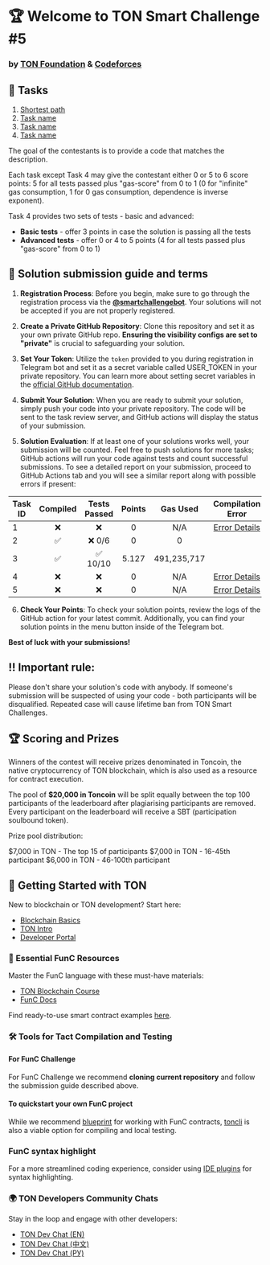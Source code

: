 # 🏆 Welcome to TON Smart Challenge #5

### by [TON Foundation](https://ton.org/) & [Codeforces](https://codeforces.com/)

## 📝 Tasks

1. [Shortest path](/contracts/1.fc)
2. [Task name](/contracts/2.fc)
3. [Task name](/contracts/3.fc)
4. [Task name](/contracts/4.fc)

The goal of the contestants is to provide a code that matches the description.

Each task except Task 4 may give the contestant either 0 or 5 to 6 score points: 5 for all tests passed plus "gas-score" from 0 to 1 (0 for "infinite" gas consumption, 1 for 0 gas consumption, dependence is inverse exponent).

Task 4 provides two sets of tests - basic and advanced:

- **Basic tests** - offer 3 points in case the solution is passing all the tests
- **Advanced tests** - offer 0 or 4 to 5 points (4 for all tests passed plus "gas-score" from 0 to 1)

## 📅 Solution submission guide and terms

1. **Registration Process**: Before you begin, make sure to go through the registration process via the **[@smartchallengebot](https://t.me/smartchallengebot?start=utm_github_repo)**. Your solutions will not be accepted if you are not properly registered.

2. **Create a Private GitHub Repository**: Clone this repository and set it as your own private GitHub repo. **Ensuring the visibility configs are set to "private"** is crucial to safeguarding your solution.

3. **Set Your Token**: Utilize the `token` provided to you during registration in Telegram bot and set it as a secret variable called USER_TOKEN in your private repository. You can learn more about setting secret variables in the [official GitHub documentation](https://docs.github.com/en/actions/security-guides/using-secrets-in-github-actions#creating-secrets-for-a-repository).

4. **Submit Your Solution**: When you are ready to submit your solution, simply push your code into your private repository. The code will be sent to the task review server, and GitHub actions will display the status of your submission.

5. **Solution Evaluation**: If at least one of your solutions works well, your submission will be counted. Feel free to push solutions for more tasks; GitHub actions will run your code against tests and count successful submissions. To see a detailed report on your submission, proceed to GitHub Actions tab and you will see a similar report along with possible errors if present:
<div align="center">

| Task ID | Compiled | Tests Passed | Points |  Gas Used   |             Compilation Error              |
| ------- | :------: | :----------: | :----: | :---------: | :----------------------------------------: |
| 1       |    ❌    |      ❌      |   0    |     N/A     | [Error Details](#compilation-error-task-1) |
| 2       |    ✅    |    ❌ 0/6    |   0    |      0      |                                            |
| 3       |    ✅    |   ✅ 10/10   | 5.127  | 491,235,717 |                                            |
| 4       |    ❌    |      ❌      |   0    |     N/A     | [Error Details](#compilation-error-task-4) |
| 5       |    ❌    |      ❌      |   0    |     N/A     | [Error Details](#compilation-error-task-5) |

</div>

6. **Check Your Points**: To check your solution points, review the logs of the GitHub action for your latest commit. Additionally, you can find your solution points in the menu button inside of the Telegram bot.

**Best of luck with your submissions!**

## ‼️ Important rule:

Please don't share your solution's code with anybody. If someone's submission will be suspected of using your code - both participants will be disqualified. Repeated case will cause lifetime ban from TON Smart Challenges.

## 🏆 Scoring and Prizes

Winners of the contest will receive prizes denominated in Toncoin, the native cryptocurrency of TON blockchain, which is also used as a resource for contract execution.

The pool of **$20,000 in Toncoin** will be split equally between the top 100 participants of the leaderboard after plagiarising participants are removed. Every participant on the leaderboard will receive a SBT (participation soulbound token).

Prize pool distribution:

$7,000 in TON - The top 15 of participants
$7,000 in TON - 16-45th participant
$6,000 in TON - 46-100th participant

## 🚀 Getting Started with TON

New to blockchain or TON development? Start here:

- [Blockchain Basics](https://blog.ton.org/what-is-blockchain)
- [TON Intro](https://docs.ton.org/learn/introduction)
- [Developer Portal](https://ton.org/dev?filterBy=developSmartContract)

### 📘 Essential FunC Resources

Master the FunC language with these must-have materials:

- [TON Blockchain Course](https://stepik.org/course/176754/info)
- [FunC Docs](https://docs.ton.org/develop/func/overview)

Find ready-to-use smart contract examples [here](https://docs.ton.org/develop/smart-contracts/examples).

### 🛠️ Tools for Tact Compilation and Testing

#### For FunC Challenge

For FunC Challenge we recommend **cloning current repository** and follow the submission guide described above.

#### To quickstart your own FunC project

While we recommend [blueprint](https://github.com/ton-org/blueprint) for working with FunC contracts, [toncli](https://ton.org/docs/develop/smart-contracts/testing/toncli) is also a viable option for compiling and local testing.

### FunC syntax highlight

For a more streamlined coding experience, consider using [IDE plugins](https://docs.ton.org/develop/smart-contracts/environment/ide-plugins) for syntax highlighting.

### 🌍 TON Developers Community Chats

Stay in the loop and engage with other developers:

- [TON Dev Chat (EN)](https://t.me/tondev_eng)
- [TON Dev Chat (中文)](https://t.me/tondev_zh)
- [TON Dev Chat (РУ)](https://t.me/tondev)
